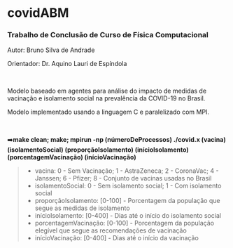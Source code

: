 # covidABM
### Trabalho de Conclusão de Curso de Física Computacional

Autor: Bruno Silva de Andrade

Orientador: Dr. Aquino Lauri de Espíndola

<br/>

Modelo baseado em agentes para análise do impacto de medidas de vacinação e isolamento social na prevalência da COVID-19 no Brasil.

Modelo implementado usando a linguagem C e paralelizado com MPI.

<br/>


➡️**make clean; make; mpirun -np (númeroDeProcessos) ./covid.x (vacina) (isolamentoSocial) (proporçãoIsolamento) (inícioIsolamento) (porcentagemVacinação) (inícioVacinação)**

> - vacina: 0 - Sem Vacinação; 1 - AstraZeneca; 2 - CoronaVac; 4 - Janssen; 6 - Pfizer; 8 - Conjunto de vacinas usadas no Brasil
> - isolamentoSocial: 0 - Sem isolamento social; 1 - Com isolamento social
> - proporçãoIsolamento: [0-100] - Porcentagem da população que segue as medidas de isolamento
> - inícioIsolamento: [0-400] - Dias até o início do isolamento social
> - porcentagemVacinação: [0-100] - Porcentagem da população elegível que segue as recomendações de vacinação
> - inícioVacinação: [0-400] - Dias até o início da vacinação
